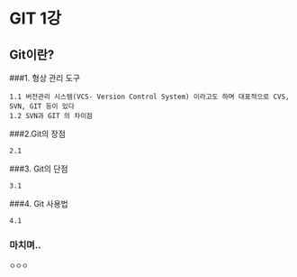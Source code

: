 # GIT 1강 
  ## Git이란?
  ###1. 형상 관리 도구  

    1.1 버전관리 시스템(VCS- Version Control System) 이라고도 하며 대표적으로 CVS, SVN, GIT 등이 있다
    1.2 SVN과 GIT 의 차이점 

  ###2.Git의 장점

    2.1

  ###3. Git의 단점

    3.1

  ###4. Git 사용법

    4.1

  ### 마치며..
  
    ㅇㅇㅇ  
